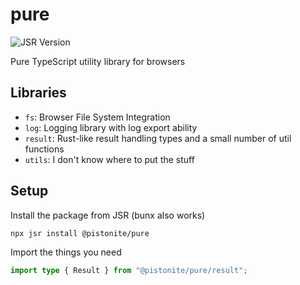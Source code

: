 # pure
![JSR Version](https://img.shields.io/jsr/v/@pistonite/pure)

Pure TypeScript utility library for browsers

## Libraries
- `fs`: Browser File System Integration
- `log`: Logging library with log export ability
- `result`: Rust-like result handling types and a small number of util functions
- `utils`: I don't know where to put the stuff

## Setup
Install the package from JSR (bunx also works)
```
npx jsr install @pistonite/pure
```

Import the things you need
```typescript
import type { Result } from "@pistonite/pure/result";
```
